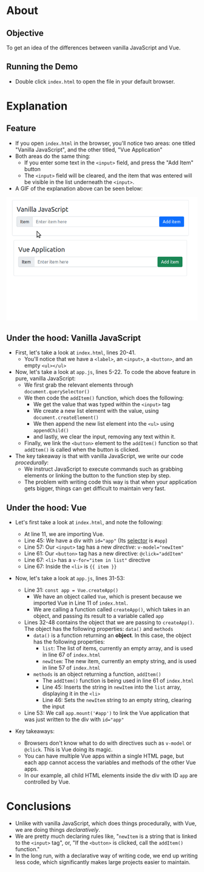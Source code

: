# About
## Objective
 To get an idea of the differences between vanilla JavaScript and Vue.

## Running the Demo
- Double click `index.html` to open the file in your default browser.

# Explanation
## Feature
- If you open `index.html` in the browser, you'll notice two areas: one titled "Vanilla JavaScript", and the other titled, "Vue Application"
- Both areas do the same thing: 
  - If you enter some text in the `<input>` field, and press the "Add Item" button
  - The `<input>` field will be cleared, and the item that was entered will be visible in the list underneath the `<input>`.
- A GIF of the explanation above can be seen below:

![GIF detailing the feature explanation](guide/001-demo.gif)

## Under the hood: Vanilla JavaScript
- First, let's take a look at `index.html`, lines 20-41.
  - You'll notice that we have a `<label>`, an `<input>`, a `<button>`, and an empty `<ul></ul>`
- Now, let's take a look at `app.js`, lines 5-22. To code the above feature in pure, vanilla JavaScript:
  - We first grab the relevant elements through `document.querySelector()`
  - We then code the `addItem()` function, which does the following:
    - We get the value that was typed within the `<input>` tag
    - We create a new list element with the value, using `document.createElement()`
    - We then append the new list element into the `<ul>` using `appendChild()`
    - and lastly, we clear the input, removing any text within it.
  - Finally, we link the `<button>` element to the `addItem()` function so that `addItem()` is called when the button is clicked.
- The key takeaway is that with vanilla JavaScript, we write our code *procedurally*:
  - We instruct JavaScript to execute commands such as grabbing elements or linking the button to the function step by step.
  - The problem with writing code this way is that when your application gets bigger, things can get difficult to maintain very fast.

## Under the hood: Vue
- Let's first take a look at `index.html`, and note the following:
  - At line 11, we are importing Vue.
  - Line 45: We have a div with `id="app"` (Its [selector](https://www.w3schools.com/cssref/css_selectors.php) is `#app`)
  - Line 57: Our `<input>` tag has a new *directive*: `v-model="newItem"`
  - Line 61: Our `<button>` tag has a new directive: `@click="addItem"`
  - Line 67: `<li>` has a `v-for="item in list"` directive
  - Line 67: Inside the `<li>` is `{{ item }}`

- Now, let's take a look at `app.js`, lines 31-53:
  - Line 31: `const app = Vue.createApp()`
    - We have an object called `Vue`, which is present because we imported Vue in Line 11 of `index.html`.
    - We are calling a function called `createApp()`, which takes in an object, and passing its result to a variable called `app`
  - Lines 32-48 contains the object that we are passing to `createApp()`. The object has the following properties: `data()` and `methods`
    - `data()` is a function returning an **object**. In this case, the object has the following properties:
      - `list`: The list of items, currently an empty array, and is used in line 67 of `index.html`
      - `newItem`: The new item, currently an empty string, and is used in line 57 of `index.html`
    - `methods` is an object returning a function, `addItem()`
      - The `addItem()` function is being used in line 61 of `index.html`
      - Line 45: Inserts the string in `newItem` into the `list` array, displaying it in the `<li>`
      - Line 46: Sets the `newItem` string to an empty string, clearing the input
  - Line 53: We call `app.mount('#app')` to link the Vue application that was just written to the div with `id="app"`

- Key takeaways:
  - Browsers don't know what to do with directives such as `v-model` or `@click`. This is Vue doing its magic.
  - You can have multiple Vue apps within a single HTML page, but each app cannot access the variables and methods of the other Vue apps.
  - In our example, all child HTML elements inside the div with ID `app` are controlled by Vue.

# Conclusions
- Unlike with vanilla JavaScript, which does things procedurally, with Vue, we are doing things *declaratively*.
- We are pretty much declaring rules like, "`newItem` is a string that is linked to the `<input>` tag", or, "If the `<button>` is clicked, call the `addItem()` function."
- In the long run, with a declarative way of writing code, we end up writing less code, which significantly makes large projects easier to maintain.

